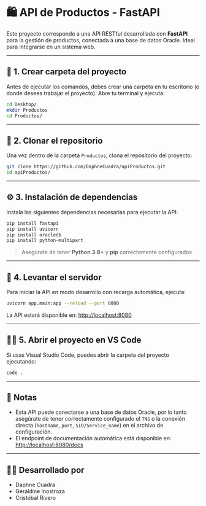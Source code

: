# 🛍️ API de Productos - FastAPI

Este proyecto corresponde a una API RESTful desarrollada con **FastAPI** para la gestión de productos, conectada a una base de datos Oracle. Ideal para integrarse en un sistema web.

---

## 📁 1. Crear carpeta del proyecto

Antes de ejecutar los comandos, debes crear una carpeta en tu escritorio (o donde desees trabajar el proyecto). Abre tu terminal y ejecuta:

```bash
cd Desktop/
mkdir Productos
cd Productos/
```

---

## 🧪 2. Clonar el repositorio

Una vez dentro de la carpeta `Productos`, clona el repositorio del proyecto:

```bash
git clone https://github.com/DaphneCuadra/apiProductos.git
cd apiProductos/
```

---

## ⚙️ 3. Instalación de dependencias

Instala las siguientes dependencias necesarias para ejecutar la API:

```bash
pip install fastapi
pip install uvicorn
pip install oracledb
pip install python-multipart
```

> Asegúrate de tener **Python 3.8+** y **pip** correctamente configurados.

---

## 🚀 4. Levantar el servidor

Para iniciar la API en modo desarrollo con recarga automática, ejecuta:

```bash
uvicorn app.main:app --reload --port 8080
```

La API estará disponible en: [http://localhost:8080](http://localhost:8080)

---

## 🧑‍💻 5. Abrir el proyecto en VS Code

Si usas Visual Studio Code, puedes abrir la carpeta del proyecto ejecutando:

```bash
code .
```

---

## 📝 Notas

- Esta API puede conectarse a una base de datos Oracle, por lo tanto asegúrate de tener correctamente configurado el `TNS` o la conexión directa (`hostname`, `port`, `SID/Service_name`) en el archivo de configuración.
- El endpoint de documentación automática está disponible en: [http://localhost:8080/docs](http://localhost:8080/docs)

---

## 👨‍💻 Desarrollado por

- Daphne Cuadra  
- Geraldine Inostroza  
- Cristóbal Rivero
